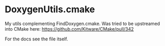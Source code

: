 DoxygenUtils.cmake
===================


My utils complementing FindDoxygen.cmake. Was tried to be upstreamed into CMake here: https://github.com/Kitware/CMake/pull/342

For the docs see the file itself.


